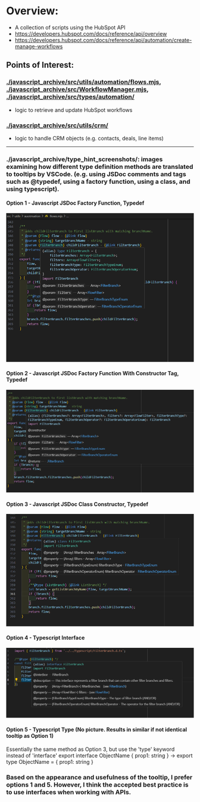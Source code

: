 # Overview:
- A collection of scripts using the HubSpot API
-   https://developers.hubspot.com/docs/reference/api/overview
-   https://developers.hubspot.com/docs/reference/api/automation/create-manage-workflows

## Points of Interest:
### [./javascript_archive/src/utils/automation/flows.mjs](https://github.com/AndrewGarwood/HubSpot/blob/master/javascript_archive/src/utils/auotmation/flows.mjs), [./javascript_archive/src/WorkflowManager.mjs](https://github.com/AndrewGarwood/HubSpot/blob/master/src/javascript_archive/WorkflowManager.mjs), [./javascript_archive/src/types/automation/](https://github.com/AndrewGarwood/HubSpot/tree/master/src/utils/auotmation)
- logic to retrieve and update HubSpot workflows
### [./javascript_archive/src/utils/crm/](https://github.com/AndrewGarwood/HubSpot/tree/master/javascript_archive/src/utils/crm) 
- logic to handle CRM objects (e.g. contacts, deals, line items)

--------
### ./javascript_archive/type_hint_screenshots/: images examining how different type definition methods are translated to tooltips by VSCode. (e.g. using JSDoc comments and tags such as @typedef, using a factory function, using a class, and using typescript).

#### Option 1 - Javascript JSDoc Factory Function, Typedef
![Option 1 - Javascript JSDoc Factory Function and Typedef Tag](./javascript_archive/type_hint_screenshots/jsFileJSDocFunctionThenTypedef.png)

#### Option 2 - Javascript JSDoc Factory Function With Constructor Tag, Typedef
![Option 2 - Javascript JSDoc Factory Function With Constructor Tag and Typedef Tag](./javascript_archive/type_hint_screenshots/jsFileJSDocFunctionWithConstructorTagThenTypedef.png)

#### Option 3 - Javascript JSDoc Class Constructor, Typedef
![Option 3 - Javascript JSDoc Class With Constructor Tag and Typedef Tag](./javascript_archive/type_hint_screenshots/jsFileJSDocClassWithConstructorThenTypedef.png)

#### Option 4 - Typescript Interface
![Option 4 - Typescript Interface and JSDoc](./javascript_archive/type_hint_screenshots/d.tsFileImport.png)

#### Option 5 - Typescript Type (No picture. Results in similar if not identical tooltip as Option 1)
Essentially the same method as Option 3, but use the 'type' keyword instead of 'interface'
export interface ObjectName {
  prop1: string
}
->
export type ObjectName = {
  prop1: string
}

### Based on the appearance and usefulness of the tooltip, I prefer options 1 and 5. However, I think the accepted best practice is to use interfaces when working with APIs.
